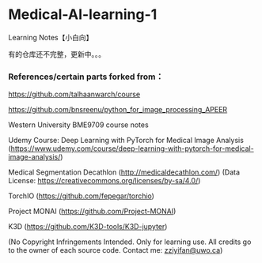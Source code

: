 # Medical-AI-learning-1
Learning Notes【小白向】

有的仓库还不完整，更新中。。。

### References/certain parts forked from：

https://github.com/talhaanwarch/course

https://github.com/bnsreenu/python_for_image_processing_APEER

Western University BME9709 course notes

Udemy Course: Deep Learning with PyTorch for Medical Image Analysis (https://www.udemy.com/course/deep-learning-with-pytorch-for-medical-image-analysis/)

Medical Segmentation Decathlon (http://medicaldecathlon.com/)
  (Data License: https://creativecommons.org/licenses/by-sa/4.0/)

TorchIO (https://github.com/fepegar/torchio)

Project MONAI (https://github.com/Project-MONAI)

K3D (https://github.com/K3D-tools/K3D-jupyter)

(No Copyright Infringements Intended.
 Only for learning use.
 All credits go to the owner of each source code.
 Contact me: zziyifan@uwo.ca)
